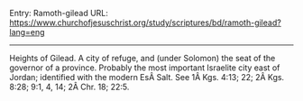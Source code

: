 Entry: Ramoth-gilead
URL: https://www.churchofjesuschrist.org/study/scriptures/bd/ramoth-gilead?lang=eng

---

Heights of Gilead. A city of refuge, and (under Solomon) the seat of the governor of a province. Probably the most important Israelite city east of Jordan; identified with the modern EsÂ Salt. See 1Â Kgs. 4:13; 22; 2Â Kgs. 8:28; 9:1, 4, 14; 2Â Chr. 18; 22:5.
